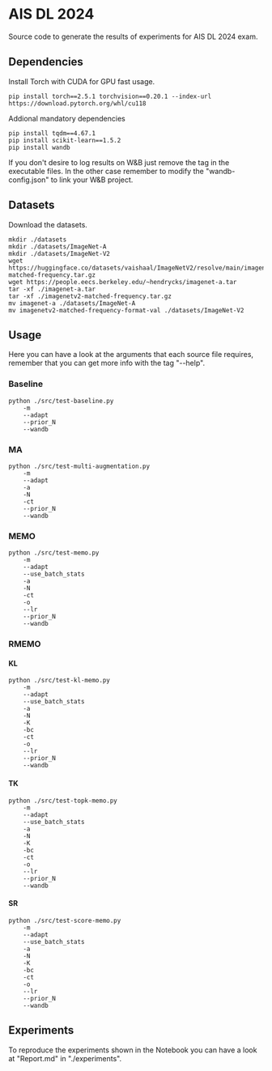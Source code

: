 # AIS DL 2024

Source code to generate the results of experiments for AIS DL 2024 exam.

## Dependencies

Install Torch with CUDA for GPU fast usage. 

```shell
pip install torch==2.5.1 torchvision==0.20.1 --index-url https://download.pytorch.org/whl/cu118
```

Addional mandatory dependencies

```shell
pip install tqdm==4.67.1
pip install scikit-learn==1.5.2
pip install wandb
```
If you don't desire to log results on W&B just remove the tag in the executable files. In the other case remember to modify the "wandb-config.json" to link your W&B project.

## Datasets

Download the datasets.

```shell
mkdir ./datasets
mkdir ./datasets/ImageNet-A
mkdir ./datasets/ImageNet-V2
wget https://huggingface.co/datasets/vaishaal/ImageNetV2/resolve/main/imagenetv2-matched-frequency.tar.gz
wget https://people.eecs.berkeley.edu/~hendrycks/imagenet-a.tar
tar -xf ./imagenet-a.tar
tar -xf ./imagenetv2-matched-frequency.tar.gz
mv imagenet-a ./datasets/ImageNet-A
mv imagenetv2-matched-frequency-format-val ./datasets/ImageNet-V2
```

## Usage

Here you can have a look at the arguments that each source file requires, remember that you can get more info with the tag "--help".

### Baseline

```shell
python ./src/test-baseline.py
    -m
    --adapt
    --prior_N
    --wandb
```

### MA

```shell
python ./src/test-multi-augmentation.py
    -m
    --adapt
    -a
    -N
    -ct
    --prior_N
    --wandb
```

### MEMO

```shell
python ./src/test-memo.py
    -m
    --adapt
    --use_batch_stats
    -a
    -N
    -ct
    -o
    --lr
    --prior_N
    --wandb
```

### RMEMO

#### KL

```shell
python ./src/test-kl-memo.py
    -m
    --adapt
    --use_batch_stats
    -a
    -N
    -K
    -bc
    -ct
    -o
    --lr
    --prior_N
    --wandb
```
#### TK

```shell
python ./src/test-topk-memo.py
    -m
    --adapt
    --use_batch_stats
    -a
    -N
    -K
    -bc
    -ct
    -o
    --lr
    --prior_N
    --wandb
```

#### SR

```shell
python ./src/test-score-memo.py
    -m
    --adapt
    --use_batch_stats
    -a
    -N
    -K
    -bc
    -ct
    -o
    --lr
    --prior_N
    --wandb
```

## Experiments

To reproduce the experiments shown in the Notebook you can have a look at "Report.md" in "./experiments".





